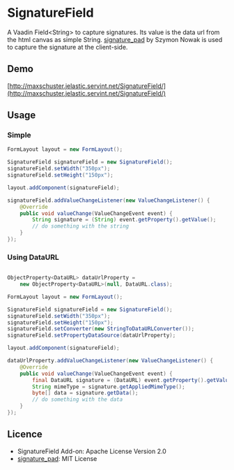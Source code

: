 SignatureField
==============

A Vaadin Field&lt;String&gt; to capture signatures.
Its value is the data url from the html canvas as simple String.
[signature_pad](https://github.com/szimek/signature_pad) by Szymon Nowak is used
to capture the signature at the client-side.

## Demo
[http://maxschuster.jelastic.servint.net/SignatureField/](http://maxschuster.jelastic.servint.net/SignatureField/)

## Usage
### Simple
``` java
FormLayout layout = new FormLayout();

SignatureField signatureField = new SignatureField();
signatureField.setWidth("350px");
signatureField.setHeight("150px");

layout.addComponent(signatureField);

signatureField.addValueChangeListener(new ValueChangeListener() {
	@Override
	public void valueChange(ValueChangeEvent event) {
		String signature = (String) event.getProperty().getValue();
		// do something with the string
	}
});
```

### Using DataURL
``` java

ObjectProperty<DataURL> dataUrlProperty =
	new ObjectProperty<DataURL>(null, DataURL.class);

FormLayout layout = new FormLayout();

SignatureField signatureField = new SignatureField();
signatureField.setWidth("350px");
signatureField.setHeight("150px");
signatureField.setConverter(new StringToDataURLConverter());
signatureField.setPropertyDataSource(dataUrlProperty);

layout.addComponent(signatureField);

dataUrlProperty.addValueChangeListener(new ValueChangeListener() {
	@Override
	public void valueChange(ValueChangeEvent event) {
		final DataURL signature = (DataURL) event.getProperty().getValue();
		String mimeType = signature.getAppliedMimeType();
		byte[] data = signature.getData();
		// do something with the data
	}	
});
```

## Licence
* SignatureField Add-on: Apache License Version 2.0
* [signature_pad](https://github.com/szimek/signature_pad): MIT License